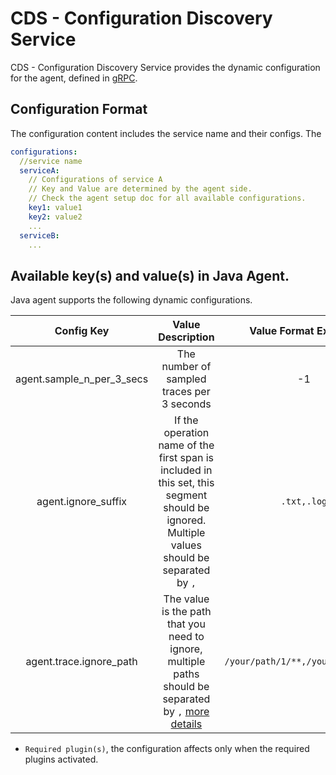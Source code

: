 # CDS - Configuration Discovery Service

CDS - Configuration Discovery Service provides the dynamic configuration for the agent, defined in [gRPC](https://github.com/apache/skywalking-data-collect-protocol/blob/master/language-agent/ConfigurationDiscoveryService.proto).

## Configuration Format

The configuration content includes the service name and their configs. The 
```yml
configurations:
  //service name
  serviceA:
    // Configurations of service A
    // Key and Value are determined by the agent side.
    // Check the agent setup doc for all available configurations.
    key1: value1
    key2: value2
    ...
  serviceB:
    ...
```

## Available key(s) and value(s) in Java Agent.
Java agent supports the following dynamic configurations.

|        Config Key         |                      Value Description                       | Value Format Example  | Required Plugin(s) |
| :-----------------------: | :----------------------------------------------------------: | :-------------------: | :----------------: |
| agent.sample_n_per_3_secs |          The number of sampled traces per 3 seconds          |          -1           | - |
| agent.ignore_suffix       |          If the operation name of the first span is included in this set, this segment should be ignored. Multiple values should be separated by `,`        |          `.txt,.log`         | - |
| agent.trace.ignore_path   |          The value is the path that you need to ignore, multiple paths should be separated by `,` [more details](./agent-optional-plugins/trace-ignore-plugin.md)         |          `/your/path/1/**,/your/path/2/**`         | `apm-trace-ignore-plugin` |

* `Required plugin(s)`, the configuration affects only when the required plugins activated.
